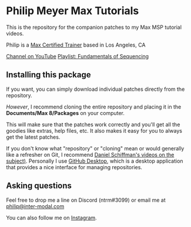 # Philip Meyer Max Tutorials
This is the repository for the companion patches to my Max MSP tutorial videos. 

Philip is a [Max Certified Trainer](https://cycling74.com/certified-trainers) based in Los Angeles, CA

[Channel on YouTube](https://www.youtube.com/channel/UCvBA1sS2Y7BznhUNn8pWQ9A)
[Playlist: Fundamentals of Sequencing](https://www.youtube.com/watch?v=lC9RJW57Dnk&list=PLyrJzbPfiEyCtAEyxEStFum7BKPaL-c-4)

## Installing this package
If you want, you can simply download individual patches directly from the repository. 

*However*, I recommend cloning the entire repository and placing it in the **Documents/Max 8/Packages** on your computer. 

This will make sure that the patches work correctly and you'll get all the goodies like extras, help files, etc. It also makes it easy for you to always get the latest patches.

If you don't know what "repository" or "cloning" mean or would generally like a refresher on Git, I recommend [Daniel Schiffman's videos on the subject)](https://www.youtube.com/watch?v=BCQHnlnPusY). Personally I use [GitHub Desktop](https://desktop.github.com/), which is a desktop application that provides a nice interface for managing repositories. 

## Asking questions
Feel free to drop me a line on Discord (ntrm#3099) or email me at philip@inter-modal.com

You can also follow me on [Instagram](https://instagram.com/pm__meyer).
